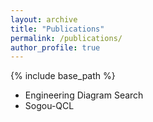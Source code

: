 ```yaml
---
layout: archive
title: "Publications"
permalink: /publications/
author_profile: true
---
```


{% include base_path %}

* Engineering Diagram Search
* Sogou-QCL